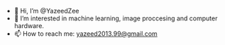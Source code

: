 - 👋 Hi, I’m @YazeedZee
- 👀 I’m interested in machine learning, image proccesing and computer hardware.
- 📫 How to reach me: yazeed2013.99@gmail.com

<!---
YazeedZee/YazeedZee is a ✨ special ✨ repository because its `README.md` (this file) appears on your GitHub profile.
You can click the Preview link to take a look at your changes.
--->
